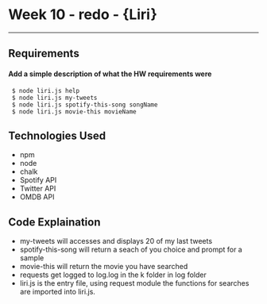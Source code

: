 # Week 10 - redo - {Liri}
-------------

## Requirements
#### Add a simple description of what the HW requirements were


```
 $ node liri.js help
 $ node liri.js my-tweets
 $ node liri.js spotify-this-song songName
 $ node liri.js movie-this movieName
```


## Technologies Used
- npm
- node 
- chalk
- Spotify API
- Twitter API
- OMDB API

## Code Explaination
- my-tweets will accesses and displays 20 of my last tweets
- spotify-this-song will return a seach of you choice and prompt for a sample
- movie-this will return the movie you have searched
- requests get logged to log.log in the k folder in log folder
- liri.js is the entry file, using request module the functions for searches are imported into liri.js. 
